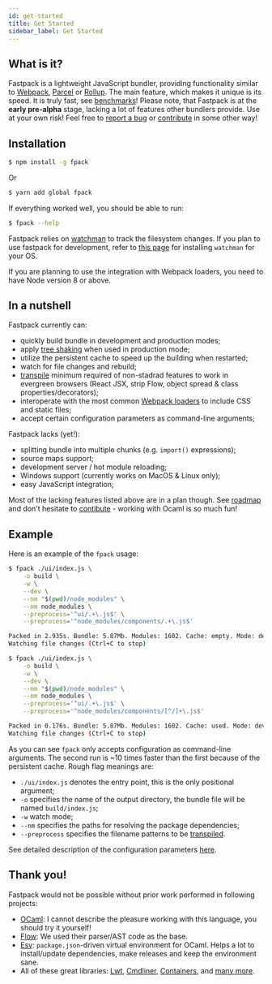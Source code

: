 ```yaml
---
id: get-started
title: Get Started
sidebar_label: Get Started
---
```


## What is it?

Fastpack is a lightweight JavaScript bundler, providing functionality similar
to [Webpack](https://webpack.js.org/), [Parcel](https://parceljs.org/) or
[Rollup](https://rollupjs.org/). The main feature, which makes it unique is its
speed. It is truly fast, see [benchmarks](benchmarks.html)! Please note, that
Fastpack is at the **early pre-alpha** stage, lacking a lot of features other
bundlers provide. Use at your own risk! Feel free to [report a
bug](https://github.com/fastpack/fastpack/issues) or
[contribute](contribute.html) in some other way!

## Installation

```Bash
$ npm install -g fpack
```
Or
```Bash
$ yarn add global fpack
```

If everything worked well, you should be able to run:
```Bash
$ fpack --help
```

Fastpack relies on [watchman](https://facebook.github.io/watchman/) to track
the filesystem changes. If you plan to use fastpack for development, refer to
[this page](https://facebook.github.io/watchman/docs/install.html) for
installing `watchman` for your OS.

If you are planning to use the integration with Webpack loaders, you need to
have Node version 8 or above.

## In a nutshell

Fastpack currently can:
- quickly build bundle in development and production modes;
- apply [tree
  shaking](https://developer.mozilla.org/en-US/docs/Glossary/Tree_shaking) when
  used in production mode;
- utilize the persistent cache to speed up the building when restarted;
- watch for file changes and rebuild;
- [transpile](transpilers.md) minimum required of non-stadrad features to
  work in evergreen browsers (React JSX, strip Flow, object spread & class
  properties/decorators);
- interoperate with the most common [Webpack loaders](webpack-loaders.md) to
  include CSS and static files;
- accept certain configuration parameters as command-line arguments;

Fastpack lacks (yet!):
- splitting bundle into multiple chunks (e.g. `import()` expressions);
- source maps support;
- development server / hot module reloading;
- Windows support (currently works on MacOS & Linux only);
- easy JavaScript integration;

Most of the lacking features listed above are in a plan though. See
[roadmap](roadmap.md) and don't hesitate to [contibute](contribute.md) -
working with Ocaml is so much fun!

## Example

Here is an example of the `fpack` usage:
```bash
$ fpack ./ui/index.js \
    -o build \
    -w \
    --dev \
    --nm "$(pwd)/node_modules" \
    --nm node_modules \
    --preprocess='^ui/.+\.js$' \
    --preprocess='^node_modules/components/.+\.js$'

Packed in 2.935s. Bundle: 5.87Mb. Modules: 1602. Cache: empty. Mode: development.
Watching file changes (Ctrl+C to stop)

$ fpack ./ui/index.js \
    -o build \
    -w \
    --dev \
    --nm "$(pwd)/node_modules" \
    --nm node_modules \
    --preprocess='^ui/.+\.js$' \
    --preprocess='^node_modules/components/[^/]+\.js$'

Packed in 0.176s. Bundle: 5.87Mb. Modules: 1602. Cache: used. Mode: development.
Watching file changes (Ctrl+C to stop)
```
As you can see `fpack` only accepts configuration as command-line arguments.
The second run is ~10 times faster than the first because of the persistent
cache. Rough flag meanings are:
- `./ui/index.js` denotes the entry point, this is the only positional
  argument;
- `-o` specifies the name of the output directory, the bundle file will be
  named `build/index.js`;
- `-w` watch mode;
- `--nm` specifies the paths for resolving the package dependencies;
- `--preprocess` specifies the filename patterns to be
  [transpiled](transpilers.html).

See detailed description of the configuration parameters [here](configuration.html).


## Thank you!

Fastpack would not be possible without prior work performed in following projects:

- [OCaml](http://ocaml.org/): I cannot describe the pleasure working with this
  language, you should try it yourself!
- [Flow](https://flow.org/): We used their parser/AST code as the base.
- [Esy](https://esy.sh/): `package.json`-driven virtual environment for OCaml.
  Helps a lot to install/update dependencies, make releases and keep
  the environment sane.
- All of these great libraries: [Lwt](https://ocsigen.org/lwt/),
  [Cmdliner](http://erratique.ch/software/cmdliner),
  [Containers](https://c-cube.github.io/ocaml-containers/), and [many
  more](https://github.com/fastpack/fastpack/blob/master/package.json#L38).

